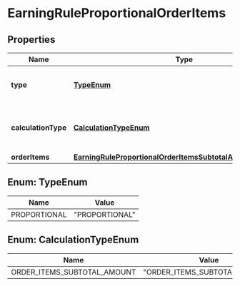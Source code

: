 

# EarningRuleProportionalOrderItems


## Properties

| Name | Type | Description | Notes |
|------------ | ------------- | ------------- | -------------|
|**type** | [**TypeEnum**](#TypeEnum) | Defines how the points will be added to the loyalty card.PROPORTIONAL adds points based on a pre-defined ratio. |  |
|**calculationType** | [**CalculationTypeEnum**](#CalculationTypeEnum) | ORDER_ITEMS_SUBTOTAL_AMOUNT; Amount spent on items defined in the order_items.subtotal_amount.object &amp; .id (X points for every Y spent on items including discounts) |  |
|**orderItems** | [**EarningRuleProportionalOrderItemsSubtotalAmountOrderItems**](EarningRuleProportionalOrderItemsSubtotalAmountOrderItems.md) |  |  |



## Enum: TypeEnum

| Name | Value |
|---- | -----|
| PROPORTIONAL | &quot;PROPORTIONAL&quot; |



## Enum: CalculationTypeEnum

| Name | Value |
|---- | -----|
| ORDER_ITEMS_SUBTOTAL_AMOUNT | &quot;ORDER_ITEMS_SUBTOTAL_AMOUNT&quot; |



